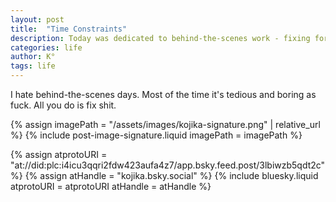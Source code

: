 ```yaml
---
layout: post
title:  "Time Constraints"
description: Today was dedicated to behind-the-scenes work - fixing formatting issues and improving descriptions across my older posts rather than creating new content. While this means I won't meet my usual posting goals, these updates were necessary to improve the overall quality of the blog. I should be back to regular posting tomorrow, once all these edits are properly in place.
categories: life
author: K°
tags: life
---
```


I hate behind-the-scenes days. Most of the time it's tedious and boring as fuck. All you do is fix shit.

<!-- signature -->
{% assign imagePath = "/assets/images/kojika-signature.png" | relative_url %}
{% include post-image-signature.liquid imagePath = imagePath %}

<!-- comments -->
{% assign atprotoURI = "at://did:plc:i4icu3qqri2fdw423aufa4z7/app.bsky.feed.post/3lbiwzb5qdt2c" %}
{% assign atHandle = "kojika.bsky.social" %}
{% include bluesky.liquid atprotoURI = atprotoURI atHandle = atHandle %}